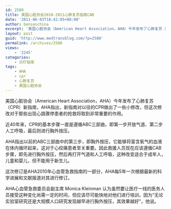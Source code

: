 ```yaml
---
id: 2580
title: 美国心脏协会2010-2011心肺复苏指南CAB
date: '2011-06-03T18:42:05+00:00'
author: bensonchina
excerpt: '美国心脏协会（American Heart Association，AHA）今年发布了心肺复苏（CPR）新指南，新指南将胸外按压作为CPR的第一步。'
layout: post
guid: 'http://www.medtransblog.com/?p=2580'
permalink: /archives/2580
views:
    - '2245'
categories:
    - 诊疗指南
tags:
    - AHA
    - cpr
    - 心肺复苏
    - 美国心脏协会
---
```


美国心脏协会（American Heart Association，AHA）今年发布了心肺复苏（CPR）新指南，AHA指出，新指南对以往的CPR做出了一些小修改，但这次修改对于那些出现心跳骤停患者的抢救将取到非常重要的作用。

近40年来，CPR的基本步骤一直是遵循ABC三部曲，即第一步开放气道、第二步人工呼吸，最后则进行胸外按压。

AHA指出以前的ABC三部曲中的第三步，即胸外按压，它能够将富含氧气的血液在体内循环起来，这对于心绞痛患者至关重要。因此救援人员现在应该遵循CAB步骤，即先进行胸外按压，然后再打开气道和人工呼吸，这种改变适合于成年人，儿童和婴儿，但不能用于新生儿。

这次修订是AHA2010年心血管急救指南的一部分，AHA每5年一次根据最新的科学进展和文献报道对其进行修订。

AHA心血管急救委员会副主席 Monica Kleinman 认为虽然要让医疗一线的医务人员接受这种变化尚需一定的时间，但应该尽可能快地对他们进行培训，因为“无论实验室研究还是大规模人口研究发现越早进行胸外按压，其效果越好”，他说。